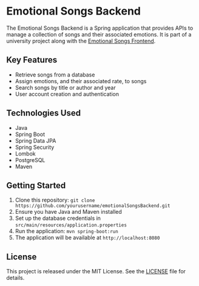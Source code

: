 # Emotional Songs Backend

The Emotional Songs Backend is a Spring application that provides APIs to manage a collection of songs and their associated emotions. It is part of a university project along with the [Emotional Songs Frontend](link-to-frontend-repo).

## Key Features

- Retrieve songs from a database
- Assign emotions, and their associated rate, to songs
- Search songs by title or author and year
- User account creation and authentication

## Technologies Used

- Java
- Spring Boot
- Spring Data JPA
- Spring Security
- Lombok
- PostgreSQL
- Maven

## Getting Started

1. Clone this repository: `git clone https://github.com/yourusername/emotionalSongsBackend.git`
2. Ensure you have Java and Maven installed
3. Set up the database credentials in `src/main/resources/application.properties`
4. Run the application: `mvn spring-boot:run`
5. The application will be available at `http://localhost:8080`

## License

This project is released under the MIT License. See the [LICENSE](LICENSE) file for details.
